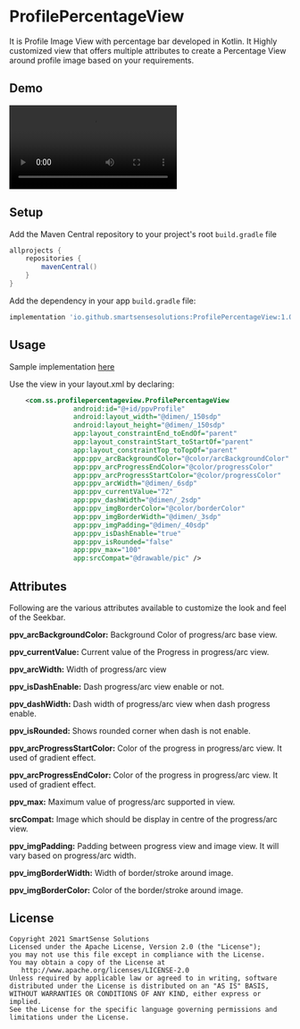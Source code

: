 # ProfilePercentageView


It is Profile Image View with percentage bar developed in Kotlin. It Highly customized view that offers multiple attributes to create a Percentage View around profile image based on your requirements.

## Demo

![Preview](https://github.com/smartSenseSolutions/ProfilePercentageView/blob/main/preview/preview.mp4)


## Setup

Add the Maven Central repository to your project's root ```build.gradle``` file
``` gradle
allprojects {
    repositories {
        mavenCentral()
    }
}
```

Add the dependency in your app ```build.gradle``` file:
``` gradle
implementation 'io.github.smartsensesolutions:ProfilePercentageView:1.0.0'

```
## Usage

Sample implementation [here](https://github.com/smartSenseSolutions/ProfilePercentageView/tree/main/app)

Use the view in your layout.xml by declaring:

``` xml
	<com.ss.profilepercentageview.ProfilePercentageView
                android:id="@+id/ppvProfile"
                android:layout_width="@dimen/_150sdp"
                android:layout_height="@dimen/_150sdp"
                app:layout_constraintEnd_toEndOf="parent"
                app:layout_constraintStart_toStartOf="parent"
                app:layout_constraintTop_toTopOf="parent"
                app:ppv_arcBackgroundColor="@color/arcBackgroundColor"
                app:ppv_arcProgressEndColor="@color/progressColor"
                app:ppv_arcProgressStartColor="@color/progressColor"
                app:ppv_arcWidth="@dimen/_6sdp"
                app:ppv_currentValue="72"
                app:ppv_dashWidth="@dimen/_2sdp"
                app:ppv_imgBorderColor="@color/borderColor"
                app:ppv_imgBorderWidth="@dimen/_3sdp"
                app:ppv_imgPadding="@dimen/_40sdp"
                app:ppv_isDashEnable="true"
                app:ppv_isRounded="false"
                app:ppv_max="100"
                app:srcCompat="@drawable/pic" />
```



## Attributes

Following are the various attributes available to customize the look and feel of the Seekbar.

**ppv_arcBackgroundColor:** Background Color of progress/arc base view.

**ppv_currentValue:** Current value of the Progress in progress/arc view.

**ppv_arcWidth:** Width of progress/arc view

**ppv_isDashEnable:** Dash progress/arc view enable or not.

**ppv_dashWidth:** Dash width of progress/arc view when dash progress enable.

**ppv_isRounded:** Shows rounded corner when dash is not enable.

**ppv_arcProgressStartColor:** Color of the progress in progress/arc view. It used of gradient effect.

**ppv_arcProgressEndColor:** Color of the progress in progress/arc view. It used of gradient effect.

**ppv_max:** Maximum value of progress/arc supported in view.

**srcCompat:** Image which should be display in centre of the progress/arc view.

**ppv_imgPadding:** Padding between progress view and image view. It will vary based on progress/arc width.

**ppv_imgBorderWidth:** Width of border/stroke around image.

**ppv_imgBorderColor:** Color of the border/stroke around image.
 

 
## License
```
Copyright 2021 SmartSense Solutions
Licensed under the Apache License, Version 2.0 (the "License");
you may not use this file except in compliance with the License.
You may obtain a copy of the License at
   http://www.apache.org/licenses/LICENSE-2.0
Unless required by applicable law or agreed to in writing, software
distributed under the License is distributed on an "AS IS" BASIS,
WITHOUT WARRANTIES OR CONDITIONS OF ANY KIND, either express or implied.
See the License for the specific language governing permissions and limitations under the License.
```
